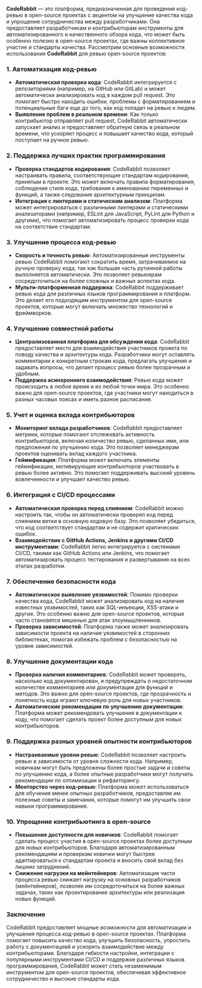 
**CodeRabbit** — это платформа, предназначенная для проведения код-ревью в open-source проектах с акцентом на улучшение качества кода и упрощение сотрудничества между разработчиками. Она предоставляет разработчикам и контрибьюторам инструменты для автоматизированного и качественного обзора кода, что может быть особенно полезно в open-source проектах, где важны коллективное участие и стандарты качества. Рассмотрим основные возможности использования **CodeRabbit** для ревью open-source проектов:

### 1. **Автоматизация код-ревью**

- **Автоматическая проверка кода**: CodeRabbit интегрируется с репозиториями (например, на GitHub или GitLab) и может автоматически анализировать код в каждом pull request. Это помогает быстро находить ошибки, проблемы с форматированием и потенциальные баги еще до того, как код попадет на ревью к людям.
- **Выявление проблем в реальном времени**: Как только контрибьютор отправляет pull request, CodeRabbit автоматически запускает анализ и предоставляет обратную связь в реальном времени, что ускоряет процесс и повышает качество кода, который поступает на ручное ревью.

### 2. **Поддержка лучших практик программирования**

- **Проверка стандартов кодирования**: CodeRabbit позволяет настраивать правила, соответствующие стандартам кодирования, принятым в проекте. Это может включать правила форматирования, соблюдение стиля кода, требования к именованию переменных и функций, а также следование архитектурным принципам.
- **Интеграция с линтерами и статическим анализом**: Платформа может интегрироваться с различными линтерами и статическими анализаторами (например, ESLint для JavaScript, PyLint для Python и другими), что помогает автоматизировать процесс проверки кода на соответствие стандартам.

### 3. **Улучшение процесса код-ревью**

- **Скорость и точность ревью**: Автоматизированные инструменты ревью CodeRabbit помогают сократить время, затрачиваемое на ручную проверку кода, так как большая часть рутинной работы выполняется автоматически. Это позволяет ревьюерам сосредоточиться на более сложных и важных аспектах кода.
- **Мульти-платформенная поддержка**: CodeRabbit поддерживает ревью кода для различных языков программирования и платформ. Это делает его подходящим инструментом для open-source проектов, которые могут включать множество технологий и фреймворков.

### 4. **Улучшение совместной работы**

- **Централизованная платформа для обсуждения кода**: CodeRabbit предоставляет место для взаимодействия участников проекта по поводу качества и архитектуры кода. Разработчики могут оставлять комментарии к конкретным строкам кода, предлагать улучшения и задавать вопросы, что делает процесс ревью более прозрачным и удобным.
- **Поддержка асинхронного взаимодействия**: Ревью кода может происходить в любое время и из любой точки мира. Это особенно важно для open-source проектов, где участники могут находиться в разных часовых поясах и иметь разное расписание.

### 5. **Учет и оценка вклада контрибьюторов**

- **Мониторинг вклада разработчиков**: CodeRabbit предоставляет метрики, которые помогают отслеживать активность контрибьюторов, включая количество ревью, сделанных ими, или предложения по улучшению кода. Это позволяет менеджерам проектов оценивать вклад каждого участника.
- **Геймификация**: Платформа может включать элементы геймификации, мотивирующие контрибьюторов участвовать в ревью более активно. Это помогает поддерживать высокий уровень вовлеченности и улучшает качество ревью.

### 6. **Интеграция с CI/CD процессами**

- **Автоматическая проверка перед слиянием**: CodeRabbit можно настроить так, чтобы он автоматически проверял код перед слиянием ветки в основную кодовую базу. Это позволяет убедиться, что код соответствует стандартам и не содержит критических ошибок.
- **Взаимодействие с GitHub Actions, Jenkins и другими CI/CD инструментами**: CodeRabbit легко интегрируется с системами CI/CD, такими как GitHub Actions или Jenkins, что помогает автоматизировать процесс тестирования и развертывания на всех этапах разработки.

### 7. **Обеспечение безопасности кода**

- **Автоматическое выявление уязвимостей**: Помимо проверки качества кода, CodeRabbit может анализировать код на наличие известных уязвимостей, таких как SQL-инъекции, XSS-атаки и другие. Это особенно важно для open-source проектов, которые часто становятся мишенью для атак злоумышленников.
- **Проверка зависимостей**: Платформа также может анализировать зависимости проекта на наличие уязвимостей в сторонних библиотеках, помогая избежать проблем с безопасностью на уровне зависимостей.

### 8. **Улучшение документации кода**

- **Проверка наличия комментариев**: CodeRabbit может проверять, насколько код документирован, и предупреждать о недостаточном количестве комментариев или документации для функций и методов. Это важно для open-source проектов, где прозрачность и понятность кода играют ключевую роль для новых участников.
- **Автоматические рекомендации по улучшению документации**: Платформа может рекомендовать улучшения в документации к коду, что помогает сделать проект более доступным для новых контрибьюторов.

### 9. **Поддержка разных уровней опытности контрибьюторов**

- **Настраиваемые уровни ревью**: CodeRabbit позволяет настроить ревью в зависимости от уровня сложности кода. Например, новичкам могут быть предложены более простые задачи и советы по улучшению кода, а более опытные разработчики могут получить рекомендации по оптимизации и рефакторингу.
- **Менторство через код-ревью**: Платформа может использоваться для обучения менее опытных разработчиков, предоставляя им полезные советы и замечания, которые помогут им улучшить свои навыки программирования.

### 10. **Упрощение контрибьютинга в open-source**

- **Повышение доступности для новичков**: CodeRabbit помогает сделать процесс участия в open-source проектах более доступным для новых контрибьюторов. Благодаря автоматизированным рекомендациям и проверкам новички могут быстрее адаптироваться к стандартам проекта и вносить свой вклад без лишних затруднений.
- **Снижение нагрузки на мейнтейнеров**: Автоматизация части процесса ревью снижает нагрузку на основных разработчиков (мейнтейнеров), позволяя им сосредоточиться на более важных задачах, таких как проектирование архитектуры или реализация новых функций.

### Заключение

CodeRabbit предоставляет мощные возможности для автоматизации и улучшения процесса код-ревью в open-source проектах. Платформа помогает повысить качество кода, улучшить безопасность, упростить работу с документацией и ускорить взаимодействие между контрибьюторами. Благодаря гибкости настройки, интеграции с популярными инструментами CI/CD и поддержке различных языков программирования, CodeRabbit может стать незаменимым инструментом для open-source проектов, обеспечивая эффективное сотрудничество и высокие стандарты кода.